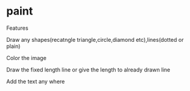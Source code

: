 # paint
Features

  Draw any shapes(recatngle triangle,circle,diamond etc),lines(dotted or plain)
  
  Color the image
  
  Draw the fixed length line or give the length to already drawn line
  
  Add the text any where

